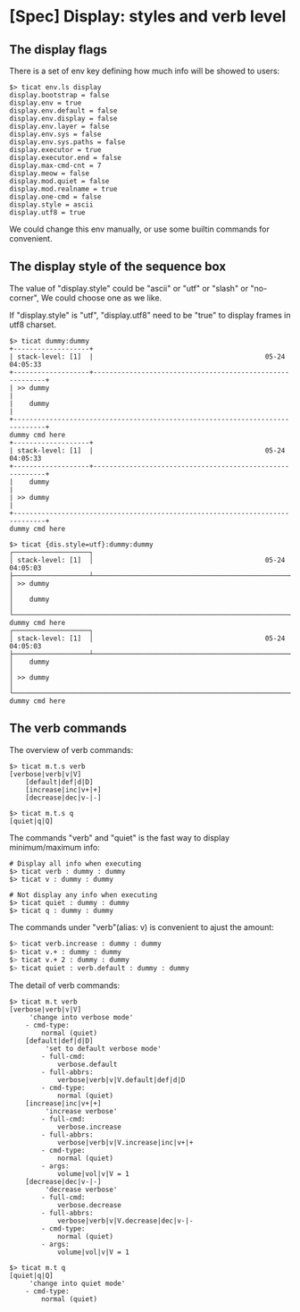 # [Spec] Display: styles and verb level

## The display flags
There is a set of env key defining how much info will be showed to users:
```
$> ticat env.ls display
display.bootstrap = false
display.env = true
display.env.default = false
display.env.display = false
display.env.layer = false
display.env.sys = false
display.env.sys.paths = false
display.executor = true
display.executor.end = false
display.max-cmd-cnt = 7
display.meow = false
display.mod.quiet = false
display.mod.realname = true
display.one-cmd = false
display.style = ascii
display.utf8 = true
```

We could change this env manually, or use some builtin commands for convenient.

## The display style of the sequence box
The value of "display.style" could be "ascii" or "utf" or "slash" or "no-corner",
We could choose one as we like.

If "display.style" is "utf",
"display.utf8" need to be "true" to display frames in utf8 charset.

```
$> ticat dummy:dummy
+-------------------+
| stack-level: [1]  |                                           05-24 04:05:33
+-------------------+----------------------------------------------------------+
| >> dummy                                                                     |
|    dummy                                                                     |
+------------------------------------------------------------------------------+
dummy cmd here
+-------------------+
| stack-level: [1]  |                                           05-24 04:05:33
+-------------------+----------------------------------------------------------+
|    dummy                                                                     |
| >> dummy                                                                     |
+------------------------------------------------------------------------------+
dummy cmd here

$> ticat {dis.style=utf}:dummy:dummy
┌───────────────────┐
│ stack-level: [1]  │                                           05-24 04:05:03
├───────────────────┴──────────────────────────────────────────────────────────┐
│ >> dummy                                                                     │
│    dummy                                                                     │
└──────────────────────────────────────────────────────────────────────────────┘
dummy cmd here
┌───────────────────┐
│ stack-level: [1]  │                                           05-24 04:05:03
├───────────────────┴──────────────────────────────────────────────────────────┐
│    dummy                                                                     │
│ >> dummy                                                                     │
└──────────────────────────────────────────────────────────────────────────────┘
dummy cmd here
```

## The verb commands
The overview of verb commands:
```
$> ticat m.t.s verb
[verbose|verb|v|V]
    [default|def|d|D]
    [increase|inc|v+|+]
    [decrease|dec|v-|-]

$> ticat m.t.s q
[quiet|q|Q]
```

The commands "verb" and "quiet" is the fast way to display minimum/maximum info:
```
# Display all info when executing
$> ticat verb : dummy : dummy
$> ticat v : dummy : dummy

# Not display any info when executing
$> ticat quiet : dummy : dummy
$> ticat q : dummy : dummy
```

The commands under "verb"(alias: v) is convenient to ajust the amount:
```bash
$> ticat verb.increase : dummy : dummy
$> ticat v.+ : dummy : dummy
$> ticat v.+ 2 : dummy : dummy
$> ticat quiet : verb.default : dummy : dummy
```

The detail of verb commands:
```
$> ticat m.t verb
[verbose|verb|v|V]
     'change into verbose mode'
    - cmd-type:
        normal (quiet)
    [default|def|d|D]
         'set to default verbose mode'
        - full-cmd:
            verbose.default
        - full-abbrs:
            verbose|verb|v|V.default|def|d|D
        - cmd-type:
            normal (quiet)
    [increase|inc|v+|+]
         'increase verbose'
        - full-cmd:
            verbose.increase
        - full-abbrs:
            verbose|verb|v|V.increase|inc|v+|+
        - cmd-type:
            normal (quiet)
        - args:
            volume|vol|v|V = 1
    [decrease|dec|v-|-]
         'decrease verbose'
        - full-cmd:
            verbose.decrease
        - full-abbrs:
            verbose|verb|v|V.decrease|dec|v-|-
        - cmd-type:
            normal (quiet)
        - args:
            volume|vol|v|V = 1

$> ticat m.t q
[quiet|q|Q]
     'change into quiet mode'
    - cmd-type:
        normal (quiet)
```
